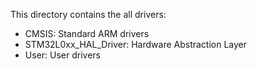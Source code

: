 This directory contains the all drivers:

- CMSIS: Standard ARM drivers
- STM32L0xx_HAL_Driver: Hardware Abstraction Layer
- User: User drivers